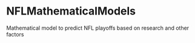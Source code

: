 # NFLMathematicalModels
Mathematical model to predict NFL playoffs based on research and other factors
